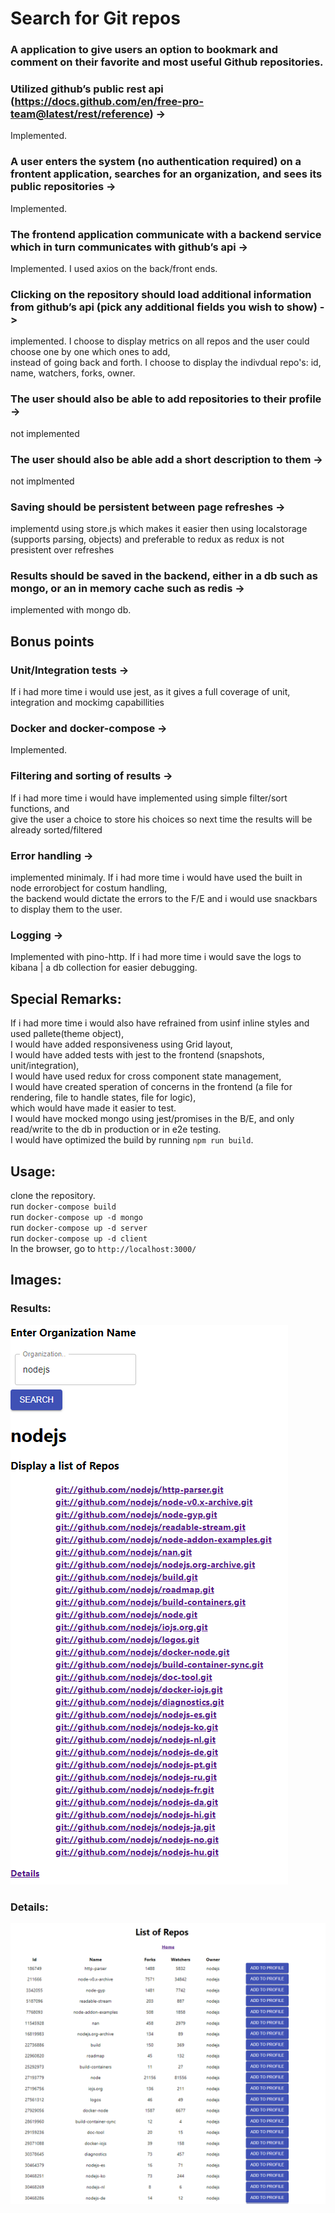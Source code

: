 # Search for Git repos  

### A application to give users an option to bookmark and comment on their favorite and most useful Github repositories.  

### Utilized github’s public rest api (https://docs.github.com/en/free-pro-team@latest/rest/reference) ->  
Implemented.  

### A user enters the system (no authentication required) on a frontent application, searches for an organization, and sees its public repositories ->  
Implemented.  
  
### The frontend application communicate with a backend service which in turn communicates with github’s api ->  
Implemented. I used axios on the back/front ends.  

### Clicking on the repository should load additional information from github’s api (pick any additional fields you wish to show) ->  
implemented. I choose to display metrics on all repos and the user could choose one by one which ones to add,  
instead of going back and forth. I choose to display the indivdual repo's: id, name, watchers, forks, owner.  
   
### The user should also be able to add repositories to their profile  ->  
not implemented  

### The user should also be able add a short description to them   ->  
not implmented  
  
### Saving should be persistent between page refreshes ->  
implementd using store.js which makes it easier then using localstorage (supports parsing, objects) and preferable to redux as redux is 
not presistent over refreshes  
  
### Results should be saved in the backend, either in a db such as mongo, or an in memory cache such as redis ->  
implemented with mongo db.  

## Bonus points  

### Unit/Integration tests ->  
If i had more time i would use jest, as it gives a full coverage of unit, integration and mockimg capabillities  
  
### Docker and docker-compose ->  
Implemented.  
  
### Filtering and sorting of results ->  
If i had more time i would have implemented using simple filter/sort functions, and  
give the user a choice to store his choices so next time the results will be already sorted/filtered
  
### Error handling ->  
implemented minimaly. If i had more time i would have used the built in node errorobject for costum handling,  
the backend would dictate the errors to the F/E and i would use snackbars to display them to the user.  
  
### Logging ->  
Implemented with pino-http. If i had more time i would save the logs to kibana | a db collection for easier debugging.

## Special Remarks:  
If i had more time i would also have refrained from usinf inline styles and used pallete(theme object),  
I would have added responsiveness using Grid layout,  
I would have added tests with jest to the frontend (snapshots, unit/integration),  
I would have used redux for cross component state management,  
I would have created speration of concerns in the frontend (a file for rendering, file to handle states, file for logic),  
which would have made it easier to test.  
I would have mocked mongo using jest/promises in the B/E, and only read/write to the db in production or in e2e testing.  
I would have optimized the build by running `npm run build`.     

## Usage:  
clone the repository.  
run `docker-compose build`  
run `docker-compose up -d mongo`  
run `docker-compose up -d server`  
run `docker-compose up -d client`  
In the browser, go to `http://localhost:3000/`

## Images:  
### Results:  
![Results](/results.PNG)  
  
###  Details:  
![GitHub Logo](/details.PNG)
